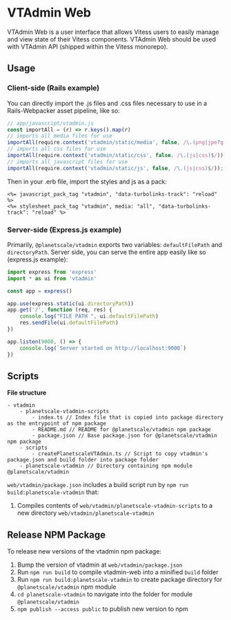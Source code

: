 # VTAdmin Web
VTAdmin Web is a user interface that allows Vitess users to easily manage and view state of their Vitess components. VTAdmin Web should be used with VTAdmin API (shipped within the Vitess monorepo).

## Usage
### Client-side (Rails example)
You can directly import the .js files and .css files necessary to use in a Rails-Webpacker asset pipeline, like so:
```javascript
// app/javascript/vtadmin.js
const importAll = (r) => r.keys().map(r)
// imports all media files for use
importAll(require.context('vtadmin/static/media', false, /\.(png|jpe?g|svg)$/));
// imports all css files for use
importAll(require.context('vtadmin/static/css', false, /\.(js|css)$/));
// imports all javascript files for use
importAll(require.context('vtadmin/static/js', false, /\.(js|css)$/));
```

Then in your .erb file, import the styles and js as a pack:
```
<%= javascript_pack_tag "vtadmin", "data-turbolinks-track": "reload" %>
<%= stylesheet_pack_tag "vtadmin", media: "all", "data-turbolinks-track": "reload" %>
```

### Server-side (Express.js example)
Primarily, `@planetscale/vtadmin` exports two variables: `defaultFilePath` and `directoryPath`. Server side, you can serve the entire app easily like so (express.js example):
```javascript
import express from 'express'
import * as ui from 'vtadmin'

const app = express()

app.use(express.static(ui.directoryPath))
app.get('/', function (req, res) {
    console.log("FILE PATH ", ui.defaultFilePath)
    res.sendFile(ui.defaultFilePath)
})

app.listen(9000, () => {
    console.log(`Server started on http://localhost:9000`)
})
```

## Scripts
**File structure**
```
- vtadmin
    - planetscale-vtadmin-scripts
        - index.ts // Index file that is copied into package directory as the entrypoint of npm package
        - README.md // README for @planetscale/vtadmin npm package
        - package.json // Base package.json for @planetscale/vtadmin npm package
    - scripts
        - createPlanetscaleVTAdmin.ts // Script to copy vtadmin's package.json and build folder into package folder
    - planetscale-vtadmin // Directory containing npm module @planetscale/vtadmin
```

`web/vtadmin/package.json` includes a build script run by `npm run build:planetscale-vtadmin` that:
1. Compiles contents of `web/vtadmin/planetscale-vtadmin-scripts` to a new directory `web/vtadmin/planetscale-vtadmin`

## Release NPM Package
To release new versions of the vtadmin npm package:
1. Bump the version of vtadmin at `web/vtadmin/package.json`
2. Run `npm run build` to compile vtadmin-web into a minified `build` folder
3. Run `npm run build:planetscale-vtadmin` to create package directory for `@planetscale/vtadmin` npm module
4. `cd planetscale-vtadmin` to navigate into the folder for module `@planetscale/vtadmin`
5. `npm publish --access public` to publish new version to npm

